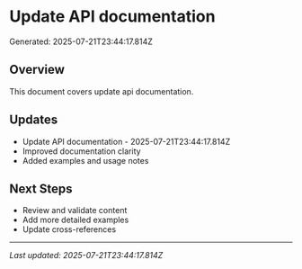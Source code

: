 # Update API documentation

Generated: 2025-07-21T23:44:17.814Z

## Overview
This document covers update api documentation.

## Updates
- Update API documentation - 2025-07-21T23:44:17.814Z
- Improved documentation clarity
- Added examples and usage notes

## Next Steps
- Review and validate content
- Add more detailed examples
- Update cross-references

---
*Last updated: 2025-07-21T23:44:17.814Z*
